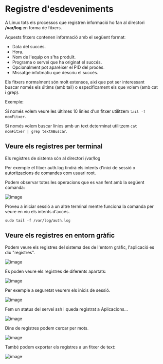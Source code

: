 # Registre d'esdeveniments

A Linux tots els processos que registren informació ho fan al directori **/var/log** en forma de fitxers.

Aquests fitxers contenen informació amb el següent format:

- Data del succés.
- Hora.
- Nom de l'equip on s'ha produït.
- Programa o servei que ha originat el succés.
- Opcionalment pot aparèixer el PID del procés.
- Missatge infotmatiu que descriu el succés.

Els fitxers normalment són molt extensos, així que pot ser interessant buscar només els últims (amb tail) o específicament els que volem (amb cat i grep).

Exemple:

Si només volem veure les últimes 10 línies d'un fitxer utilitzem ```tail -f nomFitxer```.

Si només volem buscar línies amb un text determinat utilitzem ```cat nomFitxer | grep textABuscar```.

## Veure els registres per terminal

Els registres de sistema són al directori /var/log

Per exemple el fitxer auth.log tindrà els intents d'inici de sessió o autoritzacions de comandes com usuari root.

Podem observar totes les operacions que es van fent amb la següent comanda:

![image](https://github.com/XaSaFa/MP04/assets/110727546/3d18f1c3-d797-456d-943b-d33024920b8d)

Proveu a iniciar sessió a un altre terminal mentre funciona la comanda per veure en viu els intents d'accés.

```sudo tail -f /var/log/auth.log```



## Veure els registres en entorn gràfic

Podem veure els registres del sistema des de l'entorn gràfic, l'aplicació es diu "registres".

![image](https://github.com/XaSaFa/MP04/assets/110727546/e09e1ac1-9794-4d7f-aa92-42819d367790)

Es poden veure els registres de diferents apartats:

![image](https://github.com/XaSaFa/MP04/assets/110727546/a2f3cfe1-2ce5-45b3-a3dd-8c43cdf96231)

Per exemple a seguretat veurem els inicis de sessió.

![image](https://github.com/XaSaFa/MP04/assets/110727546/41322e7a-ca4b-4f62-8d17-03eb0eb9578a)

Fem un status del servei ssh i queda registrat a Aplicacions...

![image](https://github.com/XaSaFa/MP04/assets/110727546/c053d84e-88c1-49bd-bf21-8b90ebfdc32c)

Dins de registres podem cercar per mots.

![image](https://github.com/XaSaFa/MP04/assets/110727546/b3cf0f20-5386-4b33-b351-7357b54c5e6e)

També podem exportar els registres a un fitxer de text:

![image](https://github.com/XaSaFa/MP04/assets/110727546/f950edf3-3c20-4ec8-ade9-ab6a21972410)


